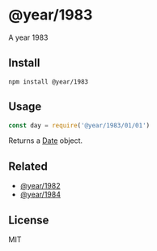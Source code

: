# @year/1983

A year 1983

## Install

~~~
npm install @year/1983
~~~

## Usage

~~~js
const day = require('@year/1983/01/01')
~~~

Returns a [Date](https://developer.mozilla.org/en-US/docs/Web/JavaScript/Reference/Global_Objects/Date) object.

## Related

* [@year/1982](https://github.com/antonmedv/year/tree/master/packages/1982)
* [@year/1984](https://github.com/antonmedv/year/tree/master/packages/1984)

## License

MIT
